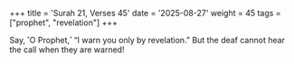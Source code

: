 +++
title = 'Surah 21, Verses 45'
date = '2025-08-27'
weight = 45
tags = ["prophet", "revelation"]
+++

Say, ˹O Prophet,˺ “I warn you only by revelation.” But the deaf cannot hear the call when they are warned!
